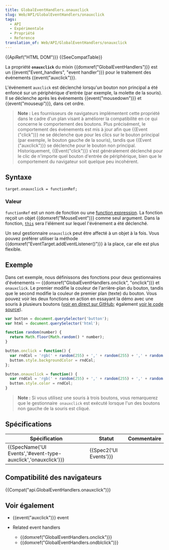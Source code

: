 ```yaml
---
title: GlobalEventHandlers.onauxclick
slug: Web/API/GlobalEventHandlers/onauxclick
tags:
  - API
  - Expérimentale
  - Propriété
  - Reference
translation_of: Web/API/GlobalEventHandlers/onauxclick
---
```

{{ApiRef("HTML DOM")}} {{SeeCompatTable}}

La propriété **`onauxclick`** du mixin {{domxref("GlobalEventHandlers")}} est un {{event("Event_handlers", "event handler")}} pour le traitement des événements {{event("auxclick")}}.

L'événement `auxclick` est déclenché lorsqu'un bouton non principal a été enfoncé sur un périphérique d'entrée (par exemple, la molette de la souris). Il se déclenche après les événements {{event("mousedown")}} et {{event("mouseup")}}, dans cet ordre.

> **Note :** Les fournisseurs de navigateurs implémentent cette propriété dans le cadre d'un plan visant à améliorer la compatibilité en ce qui concerne le comportement des boutons. Plus précisément, le comportement des événements est mis à jour afin que {{Event ("click")}} ne se déclenche que pour les clics sur le bouton principal (par exemple, le bouton gauche de la souris), tandis que {{Event ("auxclick")}} se déclenche pour le bouton non principal. Historiquement, {{Event("click")}} s'est généralement déclenché pour le clic de n'importe quel bouton d'entrée de périphérique, bien que le comportement du navigateur soit quelque peu incohérent.

## Syntaxe

    target.onauxclick = functionRef;

### Valeur

`functionRef` est un nom de fonction ou une [function expression](/en-US/docs/Web/JavaScript/Reference/Operators/function). La fonction reçoit un objet {{domxref("MouseEvent")}} comme seul argument. Dans la fonction, [`this`](/en-US/docs/Web/JavaScript/Reference/Operators/this) sera l'élément sur lequel l'événement a été déclenché.

Un seul gestionnaire `onauxclick` peut être affecté à un objet à la fois. Vous pouvez préférer utiliser la méthode {{domxref("EventTarget.addEventListener()")}} à la place, car elle est plus flexible.

## Exemple

Dans cet exemple, nous définissons des fonctions pour deux gestionnaires d'événements — {{domxref("GlobalEventHandlers.onclick", "onclick")}} et `onauxclick`. Le premier modifie la couleur de l'arrière-plan du bouton, tandis que le second modifie la couleur de premier plan (texte) du bouton. Vous pouvez voir les deux fonctions en action en essayant la démo avec une souris à plusieurs boutons ([voir en direct sur GitHub](https://mdn.github.io/dom-examples/auxclick/); également [voir le code source](https://github.com/mdn/dom-examples/blob/master/auxclick/index.html)).

```js
var button = document.querySelector('button');
var html = document.querySelector('html');

function random(number) {
  return Math.floor(Math.random() * number);
}

button.onclick = function() {
  var rndCol = 'rgb(' + random(255) + ',' + random(255) + ',' + random(255) + ')';
  button.style.backgroundColor = rndCol;
};

button.onauxclick = function() {
  var rndCol = 'rgb(' + random(255) + ',' + random(255) + ',' + random(255) + ')';
  button.style.color = rndCol;
}
```

> **Note :** Si vous utilisez une souris à trois boutons, vous remarquerez que le gestionnaire` onauxclick` est exécuté lorsque l'un des boutons non gauche de la souris est cliqué.

## Spécifications

| Spécification                                                                    | Statut                       | Commentaire |
| -------------------------------------------------------------------------------- | ---------------------------- | ----------- |
| {{SpecName('UI Events','#event-type-auxclick','onauxclick')}} | {{Spec2('UI Events')}} |             |

## Compatibilité des navigateurs

{{Compat("api.GlobalEventHandlers.onauxclick")}}

## Voir également

- {{event("auxclick")}} event
- Related event handlers

  - {{domxref("GlobalEventHandlers.onclick")}}
  - {{domxref("GlobalEventHandlers.ondblclick")}}
